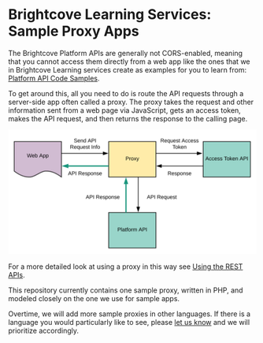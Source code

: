 # Brightcove Learning Services: Sample Proxy Apps

The Brightcove Platform APIs are generally not CORS-enabled, meaning that you cannot access them directly from a web app like the ones that we in Brightcove Learning services create as examples for you to learn from: [Platform API Code Samples](https://support.brightcove.com/platform-api-code-samples).

To get around this, all you need to do is route the API requests through a server-side app often called a proxy. The proxy takes the request and other information sent from a web page via JavaScript, gets an access token, makes the API request, and then returns the response to the calling page.

![Proxy Archtecture Diagram](./images/ProxyArchitecture.svg)

For a more detailed look at using a proxy in this way see [Using the REST APIs](https://support.brightcove.com/learning-guide-using-rest-apis).

This repository currently contains one sample proxy, written in PHP, and modeled closely on the one we use for sample apps.

Overtime, we will add more sample proxies in other languages. If there is a language you would particularly like to see, please <a href="mailto:docs@brightcove.com">let us know</a> and we will prioritize accordingly.
